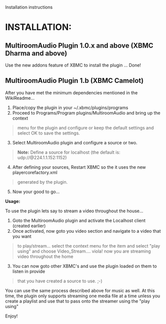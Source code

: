 Installation instructions

# INSTALLATION: #

## MultiroomAudio Plugin 1.0.x and above (XBMC Dharma and above) ##

Use the new addons feature of XBMC to install the plugin ... Done!


## MultiroomAudio Plugin 1.b (XBMC Camelot) ##
After you have met the minimum dependencies mentioned in the WikiReadme...

1)  Place/copy the plugin in your ~/.xbmc/plugins/programs
2)  Proceed to Programs/Program plugins/MultiroomAudio and bring up the context
> menu for the plugin and configure or keep the default settings and select OK to
> save the settings.
3)  Select MultiroomAudio plugin and configure a source or two.
> <b>Note:</b> Define a source for localhost (the default is: udp://@224.1.1.152:1152)
4)  After defining your sources, Restart XBMC so the it uses the new playercorefactory.xml
> generated by the plugin.
5)  Now your good to go...

<b>Usage:</b>

To use the plugin lets say to stream a video throughout the house...

1)  Goto the MultiroomAudio plugin and activate the Localhost client (created earlier)
2)  Once activated, now goto you video section and navigate to a video that you want
> to play/stream... select the context menu for the item and select "play using" and
> choose Video\_Stream....  viola!  now you are streaming video throughout the home
3)  You can now goto other XBMC's and use the plugin loaded on them to listen in provide
> that you have created a source to use.  ;-)

You can use the same process described above for music as well.  At this time, the plugin only supports streaming one media file at a time unless you create a playlist and use that to pass onto the streamer using the "play using"

Enjoy!